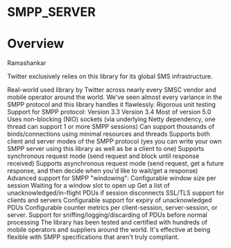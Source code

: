 # SMPP_SERVER

# Overview 

Ramashankar

Twitter exclusively relies on this library for its global SMS infrastructure.

Real-world used library by Twitter across nearly every SMSC vendor and mobile operator around the world. We've seen almost every variance in the SMPP protocol and this library handles it flawlessly.
Rigorous unit testing
Support for SMPP protocol:
Version 3.3
Version 3.4
Most of version 5.0
Uses non-blocking (NIO) sockets (via underlying Netty dependency, one thread can support 1 or more SMPP sessions)
Can support thousands of binds/connections using minimal resources and threads
Supports both client and server modes of the SMPP protocol (yes you can write your own SMPP server using this library as well as be a client to one)
Supports synchronous request mode (send request and block until response received)
Supports asynchronous request mode (send request, get a future response, and then decide when you'd like to wait/get a response)
Advanced support for SMPP "windowing":
Configurable window size per session
Waiting for a window slot to open up
Get a list of unacknowledged/in-flight PDUs if session disconnects
SSL/TLS support for clients and servers
Configurable support for expiry of unacknowledged PDUs
Configurable counter metrics per client-session, server-session, or server.
Support for sniffing/logging/discarding of PDUs before normal processing
The library has been tested and certified with hundreds of mobile operators and suppliers around the world. It's effective at being flexible with SMPP specifications that aren't truly compliant.
